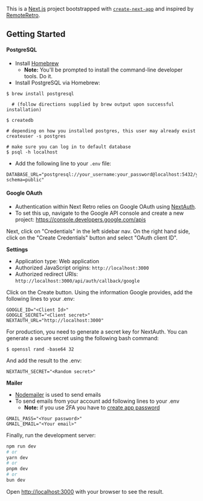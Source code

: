 This is a [Next.js](https://nextjs.org/) project bootstrapped with [`create-next-app`](https://github.com/vercel/next.js/tree/canary/packages/create-next-app) and inspired by [RemoteRetro](https://github.com/stride-nyc/remote_retro).

## Getting Started

#### PostgreSQL

- Install [Homebrew](http://brew.sh/)
  - __Note:__ You'll be prompted to install the command-line developer tools. Do it.
- Install PostgreSQL via Homebrew:

```
$ brew install postgresql

  # (follow directions supplied by brew output upon successful installation)

$ createdb

# depending on how you installed postgres, this user may already exist
createuser -s postgres

# make sure you can log in to default database
$ psql -h localhost
```

- Add the following line to your `.env` file:
```
DATABASE_URL="postgresql://your_username:your_password@localhost:5432/your_dbname?schema=public"
```

#### Google OAuth

- Authentication within Next Retro relies on Google OAuth using [NextAuth](https://next-auth.js.org/).
- To set this up, navigate to the Google API console and create a new project: https://console.developers.google.com/apis

Next, click on "Credentials" in the left sidebar nav. On the right hand side, click on the "Create Credentials" button and select "OAuth client ID".

**Settings**
- Application type: Web application
- Authorized JavaScript origins: `http://localhost:3000`
- Authorized redirect URIs: `http://localhost:3000/api/auth/callback/google`

Click on the Create button. Using the information Google provides, add the following lines to your .env:

```
GOOGLE_ID="<Client Id>"
GOOGLE_SECRET="<Client secret>"
NEXTAUTH_URL="http://localhost:3000"
```

For production, you need to generate a secret key for NextAuth. You can generate a secure secret using the following bash command:

```
$ openssl rand -base64 32
```

And add the result to the .env:

```
NEXTAUTH_SECRET="<Random secret>"
```

**Mailer**
- [Nodemailer](https://nodemailer.com/) is used to send emails
- To send emails from your account add following lines to your .env
  - __Note:__ if you use 2FA you have to [create app password](https://myaccount.google.com/apppasswords)

```
GMAIL_PASS="<Your password>"
GMAIL_EMAIL="<Your email>"
```

Finally, run the development server:

```bash
npm run dev
# or
yarn dev
# or
pnpm dev
# or
bun dev
```

Open [http://localhost:3000](http://localhost:3000) with your browser to see the result.
